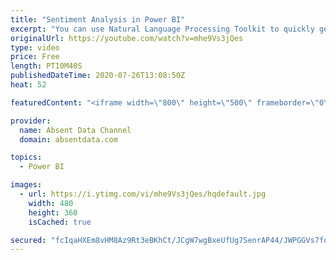 ```yaml
---
title: "Sentiment Analysis in Power BI"
excerpt: "You can use Natural Language Processing Toolkit to quickly get sentiment scores on text like comments or tweets. You can check out the full written instructions here:"
originalUrl: https://youtube.com/watch?v=mhe9Vs3jQes
type: video
price: Free
length: PT10M40S
publishedDateTime: 2020-07-26T13:08:50Z
heat: 52

featuredContent: "<iframe width=\"800\" height=\"500\" frameborder=\"0\" src=\"https://www.youtube.com/embed/mhe9Vs3jQes\" allow=\"accelerometer; autoplay; encrypted-media; gyroscope; picture-in-picture\" allowfullscreen></iframe>"

provider:
  name: Absent Data Channel
  domain: absentdata.com

topics:
  - Power BI

images:
  - url: https://i.ytimg.com/vi/mhe9Vs3jQes/hqdefault.jpg
    width: 480
    height: 360
    isCached: true

secured: "fcIqaHXEm8vHM8Az9Rt3eBKhCt/JCgW7wgBxeUfUg7SenrAP44/JWPGGVs7fqhoSxSTWS3TpNEPQ+XfvIO7daqVmzg7jJvmr2Be2TvR5d+Qt300zWi7ltqQgc356NGYUklrEDGjMBzWonVTsZwBcdoIxORCi/E5CQpXhQ1NnZ4u4siepVYGuq+HNTJNsc+ZpzOx4q+uu8r8MRMkTe3pFnsPTTh86/iHc6TSU6AsMfVfZ7EsN5vESFpmUuoWl9PVdP1myOYPNhev2UpRZFd7DaqIEGsckKGl/RikM/0+jjwoWXRCt/V925jF9BPmMIljzcPL92UKdmZ5w3+5shYBv0Cd+FZUveVp1IBisZCTDWhsFqfGbLwmbmxOKt9WYqa4vPir6skJNZjvuZstFUEOsbvb/CDeSGwj3XzbmHsomI84=;tlpQTJHMxkEKvOWsuPOtPw=="
---
```


